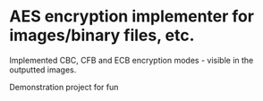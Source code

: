# AES encryption implementer for images/binary files, etc.

Implemented CBC, CFB and ECB encryption modes - visible in the outputted images.

Demonstration project for fun
